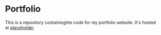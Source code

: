 # Portfolio
This is a repository containinghte code for my portfolio website.
It's hosted at [placeholder](www.example.com)
